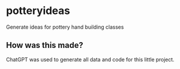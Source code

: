 # potteryideas
Generate ideas for pottery hand building classes

## How was this made?
ChatGPT was used to generate all data and code for this little project.
